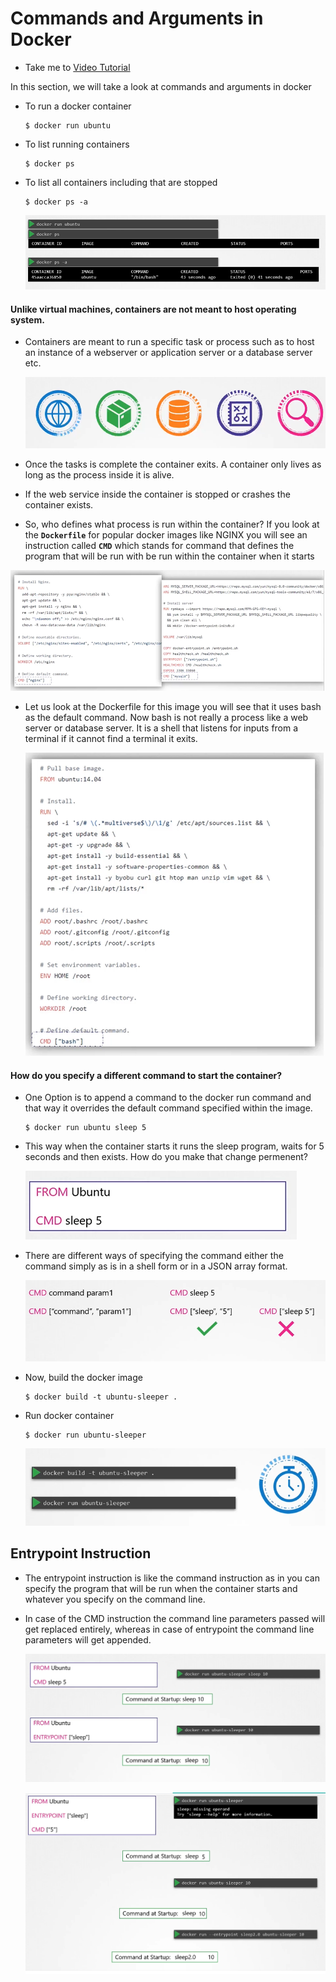 # Commands and Arguments in Docker
  - Take me to [Video Tutorial](https://kodekloud.com/courses/539883/lectures/9808205)
  
In this section, we will take a look at commands and arguments in docker

- To run a docker container
  ```
  $ docker run ubuntu
  ```
- To list running containers
  ```
  $ docker ps 
  ```
- To list all containers including that are stopped
  ```
  $ docker ps -a
  ```
  
  ![dc](../../images/dc.PNG)
  
#### Unlike virtual machines, containers are not meant to host operating system.
- Containers are meant to run a specific task or process such as to host an instance of a webserver or application server or a database server etc.

  ![ex](../../images/ex.PNG)
  
- Once the tasks is complete the container exits. A container only lives as long as the process inside it is alive.
- If the web service inside the container is stopped or crashes the container exists.
- So, who defines what process is run within the container? If you look at the **`Dockerfile`** for popular docker images like NGINX you will see an instruction called **`CMD`** which stands for command that defines the program that will be run with be run within the container when it starts
  
 ![cmd](../../images/cmd.PNG)

- Let us look at the Dockerfile for this image you will see that it uses bash as the default command. Now bash is not really a process like a web server or database server. It is a shell that listens for inputs from a terminal if it cannot find a terminal it exits.

  ![bash](../../images/bash.PNG)
  
#### How do you specify a different command to start the container?
- One Option is to append a command to the docker run command and that way it overrides the default command specified within the image.
  ```
  $ docker run ubuntu sleep 5
  ```
- This way when the container starts it runs the sleep program, waits for 5 seconds and then exists. How do you make that change permenent?
  
  ![sleep](../../images/sleep.PNG)
  
- There are different ways of specifying the command either the command simply as is in a shell form or in a JSON array format.
 
  ![sleep1](../../images/sleep1.PNG)
  
- Now, build the docker image
  ```
  $ docker build -t ubuntu-sleeper .
  ```
- Run docker container
  ```
  $ docker run ubuntu-sleeper
  ```
  
  ![sleep2](../../images/sleep2.PNG)
  
## Entrypoint Instruction
- The entrypoint instruction is like the command instruction as in you can specify the program that will be run when the container starts and whatever you specify on the command line.
- In case of the CMD instruction the command line parameters passed will get replaced entirely, whereas in case of entrypoint the command line parameters will get appended.

  ![entry](../../images/entry.PNG)

  ![entry1](../../images/entry1.PNG)


  

  
